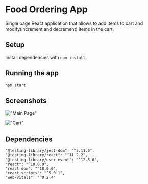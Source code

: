 # Food Ordering App
Single page React application that allows to add items to cart and modify(increment and decrement) items in the cart.

## Setup

Install dependencies with `npm install`.

## Running the app

```sh
npm start
```

## Screenshots
!["Main Page"]()

!["Cart"]()


## Dependencies
    "@testing-library/jest-dom": "^5.11.6",
    "@testing-library/react": "^11.2.2",
    "@testing-library/user-event": "^12.5.0",
    "react": "^18.0.0",
    "react-dom": "^18.0.0",
    "react-scripts": "^5.0.1",
    "web-vitals": "^0.2.4"
  